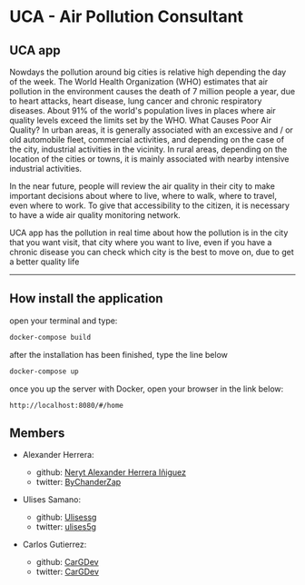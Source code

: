 # UCA - Air Pollution Consultant

## UCA app

<p>
Nowdays the pollution around big cities is relative high depending the day of the week. The World Health Organization (WHO) estimates that air pollution in the environment causes the death of 7 million people a year, due to heart attacks, heart disease, lung cancer and chronic respiratory diseases. About 91% of the world's population lives in places where air quality levels exceed the limits set by the WHO. What Causes Poor Air Quality? In urban areas, it is generally associated with an excessive and / or old automobile fleet, commercial activities, and depending on the case of the city, industrial activities in the vicinity. In rural areas, depending on the location of the cities or towns, it is mainly associated with nearby intensive industrial activities.
</p>

<p>
In the near future, people will review the air quality in their city to make important decisions about where to live, where to walk, where to travel, even where to work. To give that accessibility to the citizen, it is necessary to have a wide air quality monitoring network.
</p>

<p>
UCA app has the pollution in real time about how the pollution is in the city that you want visit, that city where you want to live, even if you have a chronic disease you can check which city is the best to move on, due to get a better quality life
</p>

---
## How install the application


open your terminal and type:

```bash
docker-compose build
```

after the installation has been finished, type the line below

```bash
docker-compose up
```

once you up the server with Docker, open your browser in the link below:

```
http://localhost:8080/#/home
```

## Members

- Alexander Herrera:
  * github: [Neryt Alexander Herrera Iñiguez](https://github.com/ByChanderZap)
  * twitter: [ByChanderZap](https://twitter.com/ByChanderZap)

- Ulises Samano:
  * github: [Ulisessg](https://github.com/Ulisessg)
  * twitter: [ulises5g](https://twitter.com/ulises5g)

- Carlos Gutierrez:
  * github: [CarGDev](https://github.com/CarGDev)
  * twitter: [CarGDev](https://twitter.com/CarGDev)